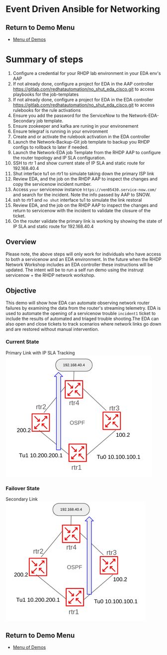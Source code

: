 # Event Driven Ansible for Networking

## Return to Demo Menu
 - [Menu of Demos](../README.md)

# Summary of steps
1. Configure a credential for your RHDP lab environment in your EDA env's AAP
2. If not already done, configure a project for EDA in the AAP controller https://gitlab.com/redhatautomation/no_shut_eda_cisco.git to access playbooks for the job-templates
3. If not already done, configure a project for EDA in the EDA controller https://gitlab.com/redhatautomation/no_shut_eda_cisco.git to access rulebooks for the rule activations
4. Ensure you add the password for the ServiceNow to the Network-EDA-Secondary job template.
5. Ensure zookeeper and kafka are runing in your environement
6. Ensure telegraf is running in your environment
7. Create and or activate the rulebook activation in the EDA controller
8. Launch the Network-Backup-Git job template to backup you RHDP configs to rollback to later if needed.
9. Launch the Network-EDA job Template from the RHDP AAP to configure the router topology and IP SLA configuration.
10. SSH to rtr 1 and show current state of IP SLA and static route for 192.168.40.4
11. Shut interface tu1 on rtr1 to simulate taking down the primary ISP link
12. Review EDA, and the job on the RHDP AAP to inspect the changes and copy the servicenow incident number.
13. Access `your` servicenow instance `https://ven05430.service-now.com/` and search for the incident. Note the info passed by AAP to SNOW.
14. ssh to rtr1 and `no shut` interface tu1 to simulate the link restoral
15. Review EDA, and the job on the RHDP AAP to inspect the changes and return to servicenow with the incident to validate the closure of the ticket.
16. On the router validate the primary link is working by showing the state of IP SLA and static route for 192.168.40.4

## Overview
Please note, the above steps will only work for individuals who have access to both a servicenow and an EDA environment. In the future when the RHDP Network Workshop includes an EDA controller these instructions will be updated. The intent will be to run a self run demo using the instruqt servicenow + the RHDP network workshop. 

## Objective
This demo will show how EDA can automate observing network router failures by examining the data from the router's streaming telemetry. EDA is used to automate the opening of a servicenow trouble `incident1` ticket to include the results of automated and triaged trouble shooting.The EDA can also open and close tickets to track scenarios where network links go down and are restored without manual intervention. 

### Current State
Primary Link with IP SLA Tracking
![primary](../images/primary.png)

### Failover State
Secondary Link 
![secondary](../images/secondary.png)

## Return to Demo Menu
 - [Menu of Demos](../README.md)